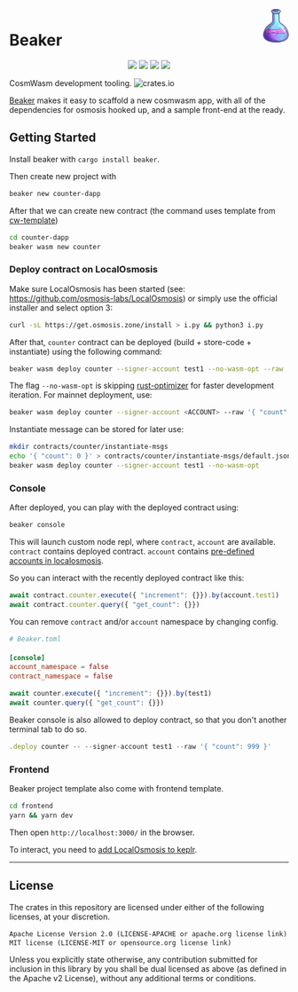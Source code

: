 <a href="https://docs.osmosis.zone/developing/dapps/get_started/">
    <img src="assets/beaker.png" alt="Beaker logo" title="Beaker" align="right" height="60" />
</a>

# Beaker


<p style="text-align: center;">
    <img src="https://github.com/osmosis-labs/beaker/workflows/CI/badge.svg?branch=main">
    <a href="https://github.com/osmosis-labs/beaker/blob/main/LICENSE-APACHE"><img src="https://img.shields.io/badge/license-APACHE-blue.svg"></a>
    <a href="https://github.com/osmosis-labs/beaker/blob/main/LICENSE-MIT"><img src="https://img.shields.io/badge/license-MIT-blue.svg"></a>
    <a href="https://deps.rs/repo/github/osmosis-labs/beaker"><img src="https://deps.rs/repo/github/osmosis-labs/beaker/status.svg"></a>
</p>


CosmWasm development tooling.
![crates.io](https://img.shields.io/crates/v/beaker.svg)

[Beaker](https://github.com/osmosis-labs/beaker) makes it easy to scaffold a new cosmwasm app, with all of the dependencies for osmosis hooked up, and a sample front-end at the ready.

## Getting Started

Install beaker with `cargo install beaker`.

Then create new project with

```sh
beaker new counter-dapp
```

After that we can create new contract (the command uses template from [cw-template](https://github.com/InterWasm/cw-template))
```sh
cd counter-dapp
beaker wasm new counter
```

### Deploy contract on LocalOsmosis

Make sure LocalOsmosis has been started (see: https://github.com/osmosis-labs/LocalOsmosis) or simply use the official installer and select option 3:

```sh
curl -sL https://get.osmosis.zone/install > i.py && python3 i.py
```

After that, `counter` contract can be deployed (build + store-code + instantiate) using the following command:

```sh
beaker wasm deploy counter --signer-account test1 --no-wasm-opt --raw '{ "count": 0 }'
```
The flag `--no-wasm-opt` is skipping [rust-optimizer](https://github.com/CosmWasm/rust-optimizer) for faster development iteration. For mainnet deployment, use:

```sh
beaker wasm deploy counter --signer-account <ACCOUNT> --raw '{ "count": 0 }' --network mainnet
```

Instantiate message can be stored for later use:

```sh
mkdir contracts/counter/instantiate-msgs
echo '{ "count": 0 }' > contracts/counter/instantiate-msgs/default.json
beaker wasm deploy counter --signer-account test1 --no-wasm-opt
```

### Console

After deployed, you can play with the deployed contract using:

```sh
beaker console
```

This will launch custom node repl, where `contract`, `account` are available. 
`contract` contains deployed contract.
`account` contains [pre-defined accounts in localosmosis](https://github.com/osmosis-labs/LocalOsmosis#accounts).

So you can interact with the recently deployed contract like this:

```js
await contract.counter.execute({ "increment": {}}).by(account.test1)
await contract.counter.query({ "get_count": {}})
```

You can remove `contract` and/or `account` namespace by changing config.

```toml
# Beaker.toml

[console]
account_namespace = false
contract_namespace = false
```

```js
await counter.execute({ "increment": {}}).by(test1)
await counter.query({ "get_count": {}})
```

Beaker console is also allowed to deploy contract, so that you don't another terminal tab to do so.

```js
.deploy counter -- --signer-account test1 --raw '{ "count": 999 }'
```


### Frontend

Beaker project template also come with frontend template.

```sh
cd frontend
yarn && yarn dev
```

Then open `http://localhost:3000/` in the browser.

To interact, you need to [add LocalOsmosis to keplr](https://github.com/osmosis-labs/LocalOsmosis/tree/main/localKeplr).

---

## License

The crates in this repository are licensed under either of the following licenses, at your discretion.

    Apache License Version 2.0 (LICENSE-APACHE or apache.org license link)
    MIT license (LICENSE-MIT or opensource.org license link)

Unless you explicitly state otherwise, any contribution submitted for inclusion in this library by you shall be dual licensed as above (as defined in the Apache v2 License), without any additional terms or conditions.
